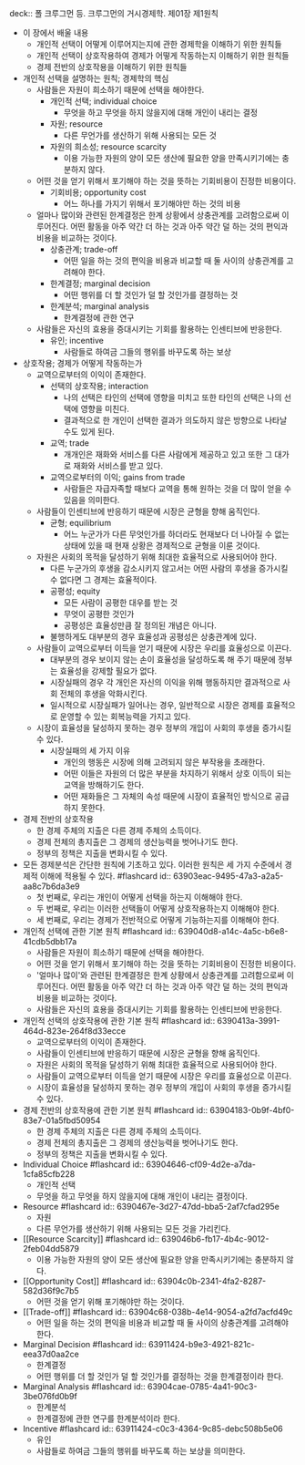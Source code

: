 deck:: 폴 크루그먼 등. 크루그먼의 거시경제학. 제01장 제1원칙

- 이 장에서 배울 내용
	- 개인적 선택이 어떻게 이루어지는지에 관한 경제학을 이해하기 위한 원칙들
	- 개인적 선택이 상호작용하여 경제가 어떻게 작동하는지 이해하기 위한 원칙들
	- 경제 전반의 상호작용을 이해하기 위한 원칙들
- 개인적 선택을 설명하는 원칙; 경제학의 핵심
	- 사람들은 자원이 희소하기 때문에 선택을 해야한다.
		- 개인적 선택; individual choice
			- 무엇을 하고 무엇을 하지 않을지에 대해 개인이 내리는 결정
		- 자원; resource
			- 다른 무언가를 생산하기 위해 사용되는 모든 것
		- 자원의 희소성; resource scarcity
			- 이용 가능한 자원의 양이 모든 생산에 필요한 양을 만족시키기에는 충분하지 않다.
	- 어떤 것을 얻기 위해서 포기해야 하는 것을 뜻하는 기회비용이 진정한 비용이다.
		- 기회비용; opportunity cost
			- 어느 하나를 가지기 위해서 포기해야만 하는 것의 비용
	- 얼마나 많이와 관련된 한계결정은 한계 상황에서 상충관계를 고려함으로써 이루어진다. 어떤 활동을 아주 약간 더 하는 것과 아주 약간 덜 하는 것의 편익과 비용을 비교하는 것이다.
		- 상충관계; trade-off
			- 어떤 일을 하는 것의 편익을 비용과 비교할 때 둘 사이의 상충관계를 고려해야 한다.
		- 한계결정; marginal decision
			- 어떤 행위를 더 할 것인가 덜 할 것인가를 결정하는 것
		- 한계분석; marginal analysis
			- 한계결정에 관한 연구
	- 사람들은 자신의 효용을 증대시키는 기회를 활용하는 인센티브에 반응한다.
		- 유인; incentive
			- 사람들로 하여금 그들의 행위를 바꾸도록 하는 보상
- 상호작용; 경제가 어떻게 작동하는가
	- 교역으로부터의 이익이 존재한다.
		- 선택의 상호작용; interaction
			- 나의 선택은 타인의 선택에 영향을 미치고 또한 타인의 선택은 나의 선택에 영향을 미친다.
			- 결과적으로 한 개인이 선택한 결과가 의도하지 않은 방향으로 나타날 수도 있게 된다.
		- 교역; trade
			- 개개인은 재화와 서비스를 다른 사람에게 제공하고 있고 또한 그 대가로 재화와 서비스를 받고 있다.
		- 교역으로부터의 이익; gains from trade
			- 사람들은 자급자족할 때보다 교역을 통해 원하는 것을 더 많이 얻을 수 있음을 의미한다.
	- 사람들이 인센티브에 반응하기 때문에 시장은 균형을 향해 움직인다.
		- 균형; equilibrium
			- 어느 누군가가 다른 무엇인가를 하더라도 현재보다 더 나아질 수 없는 상태에 있을 때 현재 상황은 경제적으로 균형을 이룬 것이다.
	- 자원은 사회의 목적을 달성하기 위해 최대한 효율적으로 사용되어야 한다.
		- 다른 누군가의 후생을 감소시키지 않고서는 어떤 사람의 후생을 증가시킬 수 없다면 그 경제는 효율적이다.
		- 공평성; equity
			- 모든 사람이 공평한 대우를 받는 것
			- 무엇이 공평한 것인가
			- 공평성은 효율성만큼 잘 정의된 개념은 아니다.
		- 불행하게도 대부분의 경우 효율성과 공평성은 상충관계에 있다.
	- 사람들이 교역으로부터 이득을 얻기 때문에 시장은 우리를 효율성으로 이끈다.
		- 대부분의 경우 보이지 않는 손이 효율성을 달성하도록 해 주기 때문에 정부는 효율성을 강제할 필요가 없다.
		- 시장실패의 경우 각 개인은 자신의 이익을 위해 행동하지만 결과적으로 사회 전체의 후생을 악화시킨다.
		- 일시적으로 시장실패가 일어나는 경우, 일반적으로 시장은 경제를 효율적으로 운영할 수 있는 회복능력을 가지고 있다.
	- 시장이 효율성을 달성하지 못하는 경우 정부의 개입이 사회의 후생을 증가시킬 수 있다.
		- 시장실패의 세 가지 이유
			- 개인의 행동은 시장에 의해 고려되지 않은 부작용을 초래한다.
			- 어떤 이들은 자원의 더 많은 부분을 차지하기 위해서 상호 이득이 되는 교역을 방해하기도 한다.
			- 어떤 재화들은 그 자체의 속성 때문에 시장이 효율적인 방식으로 공급하지 못한다.
- 경제 전반의 상호작용
	- 한 경제 주체의 지출은 다른 경제 주체의 소득이다.
	- 경제 전체의 총지출은 그 경제의 생산능력을 벗어나기도 한다.
	- 정부의 정책은 지출을 변화시킬 수 있다.
- 모든 경제분석은 간단한 원칙에 기초하고 있다. 이러한 원칙은 세 가지 수준에서 경제적 이해에 적용될 수 있다. #flashcard
  id:: 63903eac-9495-47a3-a2a5-aa8c7b6da3e9
	- 첫 번째로, 우리는 개인이 어떻게 선택을 하는지 이해해야 한다.
	- 두 번째로, 우리는 이러한 선택들이 어떻게 상호작용하는지 이해해야 한다.
	- 세 번째로, 우리는 경제가 전반적으로 어떻게 기능하는지를 이해해야 한다.
- 개인적 선택에 관한 기본 원칙 #flashcard
  id:: 639040d8-a14c-4a5c-b6e8-41cdb5dbb17a
	- 사람들은 자원이 희소하기 때문에 선택을 해야한다.
	- 어떤 것을 얻기 위해서 포기해야 하는 것을 뜻하는 기회비용이 진정한 비용이다.
	- '얼마나 많이'와 관련된 한계결정은 한계 상황에서 상충관계를 고려함으로써 이루어진다. 어떤 활동을 아주 약간 더 하는 것과 아주 약간 덜 하는 것의 편익과 비용을 비교하는 것이다.
	- 사람들은 자신의 효용을 증대시키는 기회를 활용하는 인센티브에 반응한다.
- 개인적 선택의 상호작용에 관한 기본 원칙 #flashcard
  id:: 6390413a-3991-464d-823e-264f8d33ecce
	- 교역으로부터의 이익이 존재한다.
	- 사람들이 인센티브에 반응하기 때문에 시장은 균형을 향해 움직인다.
	- 자원은 사회의 목적을 달성하기 위해 최대한 효율적으로 사용되어야 한다.
	- 사람들이 교역으로부터 이득을 얻기 때문에 시장은 우리를 효율성으로 이끈다.
	- 시장이 효율성을 달성하지 못하는 경우 정부의 개입이 사회의 후생을 증가시킬 수 있다.
- 경제 전반의 상호작용에 관한 기본 원칙 #flashcard
  id:: 63904183-0b9f-4bf0-83e7-01a5fbd50954
	- 한 경제 주체의 지출은 다른 경제 주체의 소득이다.
	- 경제 전체의 총지출은 그 경제의 생산능력을 벗어나기도 한다.
	- 정부의 정책은 지출을 변화시킬 수 있다.
- Individual Choice #flashcard
  id:: 63904646-cf09-4d2e-a7da-1cfa85cfb228
	- 개인적 선택
	- 무엇을 하고 무엇을 하지 않을지에 대해 개인이 내리는 결정이다.
- Resource #flashcard
  id:: 6390467e-3d27-47dd-bba5-2af7cfad295e
	- 자원
	- 다른 무언가를 생산하기 위해 사용되는 모든 것을 가리킨다.
- [[Resource Scarcity]] #flashcard
  id:: 639046b6-fb17-4b4c-9012-2feb04dd5879
	- 이용 가능한 자원의 양이 모든 생산에 필요한 양을 만족시키기에는 충분하지 않다.
- [[Opportunity Cost]] #flashcard
  id:: 63904c0b-2341-4fa2-8287-582d36f9c7b5
	- 어떤 것을 얻기 위해 포기해야만 하는 것이다.
- [[Trade-off]] #flashcard
  id:: 63904c68-038b-4e14-9054-a2fd7acfd49c
	- 어떤 일을 하는 것의 편익을 비용과 비교할 때 둘 사이의 상충관계를 고려해야 한다.
- Marginal Decision #flashcard
  id:: 63911424-b9e3-4921-821c-eea37d0aa2ce
	- 한계결정
	- 어떤 행위를 더 할 것인가 덜 할 것인가를 결정하는 것을 한계결정이라 한다.
- Marginal Analysis #flashcard
  id:: 63904cae-0785-4a41-90c3-3be076fd0b9f
	- 한계분석
	- 한계결정에 관한 연구를 한계분석이라 한다.
- Incentive #flashcard
  id:: 63911424-c0c3-4364-9c85-debc508b5e06
	- 유인
	- 사람들로 하여금 그들의 행위를 바꾸도록 하는 보상을 의미한다.